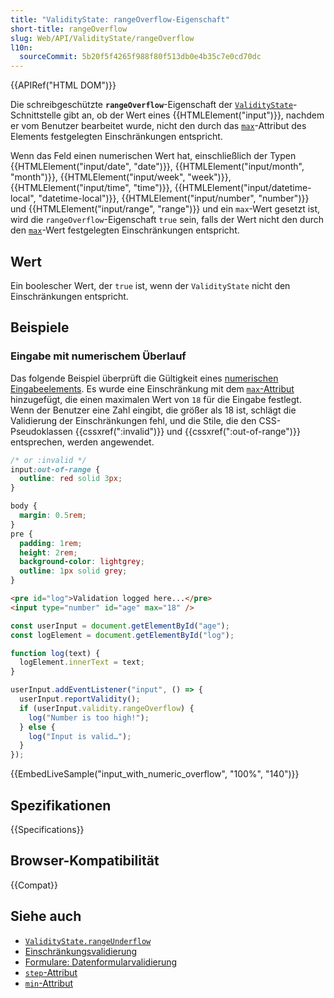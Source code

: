 ```yaml
---
title: "ValidityState: rangeOverflow-Eigenschaft"
short-title: rangeOverflow
slug: Web/API/ValidityState/rangeOverflow
l10n:
  sourceCommit: 5b20f5f4265f988f80f513db0e4b35c7e0cd70dc
---
```


{{APIRef("HTML DOM")}}

Die schreibgeschützte **`rangeOverflow`**-Eigenschaft der [`ValidityState`](/de/docs/Web/API/ValidityState)-Schnittstelle gibt an, ob der Wert eines {{HTMLElement("input")}}, nachdem er vom Benutzer bearbeitet wurde, nicht den durch das [`max`](/de/docs/Web/HTML/Attributes/max)-Attribut des Elements festgelegten Einschränkungen entspricht.

Wenn das Feld einen numerischen Wert hat, einschließlich der Typen {{HTMLElement("input/date", "date")}}, {{HTMLElement("input/month", "month")}}, {{HTMLElement("input/week", "week")}}, {{HTMLElement("input/time", "time")}}, {{HTMLElement("input/datetime-local", "datetime-local")}}, {{HTMLElement("input/number", "number")}} und {{HTMLElement("input/range", "range")}} und ein `max`-Wert gesetzt ist, wird die `rangeOverflow`-Eigenschaft `true` sein, falls der Wert nicht den durch den [`max`](/de/docs/Web/HTML/Attributes/step)-Wert festgelegten Einschränkungen entspricht.

## Wert

Ein boolescher Wert, der `true` ist, wenn der `ValidityState` nicht den Einschränkungen entspricht.

## Beispiele

### Eingabe mit numerischem Überlauf

Das folgende Beispiel überprüft die Gültigkeit eines [numerischen Eingabeelements](/de/docs/Web/HTML/Element/input/number).
Es wurde eine Einschränkung mit dem [`max`-Attribut](/de/docs/Web/HTML/Element/input/number#max) hinzugefügt, die einen maximalen Wert von `18` für die Eingabe festlegt.
Wenn der Benutzer eine Zahl eingibt, die größer als 18 ist, schlägt die Validierung der Einschränkungen fehl, und die Stile, die den CSS-Pseudoklassen {{cssxref(":invalid")}} und {{cssxref(":out-of-range")}} entsprechen, werden angewendet.

```css
/* or :invalid */
input:out-of-range {
  outline: red solid 3px;
}
```

```css hidden
body {
  margin: 0.5rem;
}
pre {
  padding: 1rem;
  height: 2rem;
  background-color: lightgrey;
  outline: 1px solid grey;
}
```

```html
<pre id="log">Validation logged here...</pre>
<input type="number" id="age" max="18" />
```

```js
const userInput = document.getElementById("age");
const logElement = document.getElementById("log");

function log(text) {
  logElement.innerText = text;
}

userInput.addEventListener("input", () => {
  userInput.reportValidity();
  if (userInput.validity.rangeOverflow) {
    log("Number is too high!");
  } else {
    log("Input is valid…");
  }
});
```

{{EmbedLiveSample("input_with_numeric_overflow", "100%", "140")}}

## Spezifikationen

{{Specifications}}

## Browser-Kompatibilität

{{Compat}}

## Siehe auch

- [`ValidityState.rangeUnderflow`](/de/docs/Web/API/ValidityState/rangeUnderflow)
- [Einschränkungsvalidierung](/de/docs/Web/HTML/Constraint_validation)
- [Formulare: Datenformularvalidierung](/de/docs/Learn_web_development/Extensions/Forms/Form_validation)
- [`step`-Attribut](/de/docs/Web/HTML/Attributes/step)
- [`min`-Attribut](/de/docs/Web/HTML/Attributes/min)
